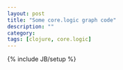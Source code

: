 ```yaml
---
layout: post
title: "Some core.logic graph code"
description: ""
category:
tags: [clojure, core.logic]
---
```

{% include JB/setup %}

<script src="https://gist.github.com/3792630.js?file=cl-graph.clj"> </script>